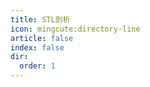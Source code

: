 ```yaml
---
title: STL剖析
icon: mingcute:directory-line
article: false
index: false
dir:
  order: 1
---
```


<Catalog />

